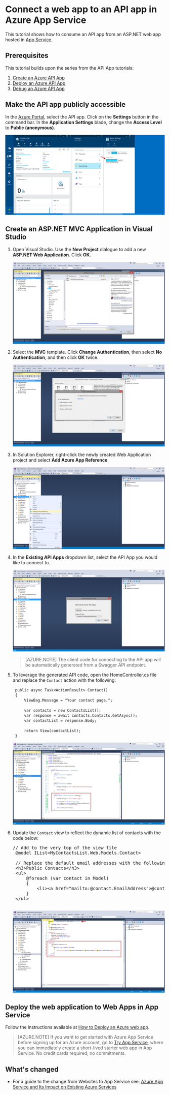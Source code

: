 <properties 
    pageTitle="Connect a web app to an API app in Azure App Service" 
    description="This tutorial shows you how to consume an API app from an ASP.NET web app hosted in Azure App Service." 
    services="app-service\web" 
    documentationCenter=".net" 
    authors="syntaxc4" 
    manager="yochayk" 
    editor="jimbe"/>

<tags
    ms.service="app-service-web"
    ms.devlang="dotnet"
    ms.topic="get-started-article"
    ms.tgt_pltfrm="na"
    ms.workload="na" 
    ms.date="09/15/2015"
    ms.author="cfowler"/>

# Connect a web app to an API app in Azure App Service

This tutorial shows how to consume an API app from an ASP.NET web app hosted in [App Service](../app-service.md).

## Prerequisites

This tutorial builds upon the series from the API App tutorials:

1. [Create an Azure API App](../app-service-dotnet-create-api-app)
3. [Deploy an Azure API App](../app-service-dotnet-deploy-api-app)
4. [Debug an Azure API App](../app-service-dotnet-remotely-debug-api-app)

## Make the API app publicly accessible

In the [Azure Portal](http://go.microsoft.com/fwlink/?LinkId=529715), select the API app. Click on the **Settings** button in the command bar. In the **Application Settings** blade, change the **Access Level** to **Public (anonymous)**.

![](./media/app-service-web-connect-web-app-to-saas-api/4-5-Change-Access-Level-To-Public.png)

## Create an ASP.NET MVC Application in Visual Studio

1. Open Visual Studio. Use the **New Project** dialogue to add a new **ASP.NET Web Application**. Click **OK**.

    ![File > New > Web > ASP.NET Web Application](./media/app-service-web-connect-web-app-to-saas-api/1-Create-New-MVC-App-For-Consumption.png)

1. Select the **MVC** template. Click **Change Authentication**, then select **No Authentication**, and then click **OK** twice.

    ![New ASP.NET Application](./media/app-service-web-connect-web-app-to-saas-api/2-Change-Auth-To-No-Auth.png)

1. In Solution Explorer, right-click the newly created Web Application project and select **Add Azure App Reference**.

    ![Add Azure API App Reference...](./media/app-service-web-connect-web-app-to-saas-api/3-Add-Azure-API-App-SDK.png)

1. In the **Existing API Apps** dropdown list, select the API App you would like to connect to.

    ![Select Existing API App](./media/app-service-web-connect-web-app-to-saas-api/4-Add-Azure-API-App-SDK-Dialog.png)

    >[AZURE.NOTE] The client code for connecting to the API app will be automatically generated from a Swagger API endpoint.

1. To leverage the generated API code, open the HomeController.cs file and replace the `Contact` action with the following:

        public async Task<ActionResult> Contact()
        {
            ViewBag.Message = "Your contact page.";
    
            var contacts = new ContactsList();
            var response = await contacts.Contacts.GetAsync();
            var contactList = response.Body;
    
            return View(contactList);
        }

    ![HomeController.cs Code Updates](./media/app-service-web-connect-web-app-to-saas-api/5-Write-Code-Which-Leverages-Swagger-Generated-Code.png)

1. Update the `Contact` view to reflect the dynamic list of contacts with the code below:  
    <pre>// Add to the very top of the view file
    @model IList&lt;MyContactsList.Web.Models.Contact&gt;
    
    // Replace the default email addresses with the following
    &lt;h3&gt;Public Contacts&lt;/h3&gt;
    &lt;ul&gt;
        @foreach (var contact in Model)
        {
            &lt;li&gt;&lt;a href=&quot;mailto:@contact.EmailAddress&quot;&gt;@contact.Name &amp;lt;@contact.EmailAddress&amp;gt;&lt;/a&gt;&lt;/li&gt;
        }
    &lt;/ul&gt; 
    </pre>

    ![Contact.cshtml Code Updates](./media/app-service-web-connect-web-app-to-saas-api/6-Update-View-To-Reflect-Changes.png)

## Deploy the web application to Web Apps in App Service

Follow the instructions available at [How to Deploy an Azure web app](web-sites-deploy.md).

>[AZURE.NOTE] If you want to get started with Azure App Service before signing up for an Azure account, go to [Try App Service](http://go.microsoft.com/fwlink/?LinkId=523751), where you can immediately create a short-lived starter web app in App Service. No credit cards required; no commitments.

## What's changed
* For a guide to the change from Websites to App Service see: [Azure App Service and Its Impact on Existing Azure Services](http://go.microsoft.com/fwlink/?LinkId=529714)
 

